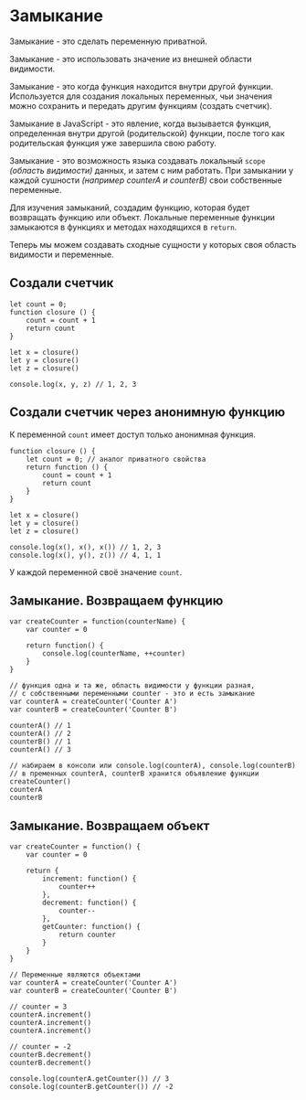 # Замыкание
Замыкание - это сделать переменную приватной.

Замыкание - это использовать значение из внешней области видимости.

Замыкание - это когда функция находится внутри другой функции. Используется для создания локальных переменных, чьи значения можно сохранить и передать другим функциям (создать счетчик).

Замыкание в JavaScript - это явление, когда вызывается функция, определенная внутри другой (родительской) функции, после того как родительская функция уже завершила свою работу.

Замыкание - это возможность языка создавать локальный `scope` *(область видимости)* данных, и затем с ним работать. При замыкании у каждой сушности *(например counterA и counterB)* свои собственные переменные.

Для изучения замыканий, создадим функцию, которая будет возвращать функцию или объект. Локальные переменные функции замыкаются в функциях и методах находящихся в `return`.

Теперь мы можем создавать сходные сущности у которых своя область видимости и переменные.

## Создали счетчик

    let count = 0;
    function closure () {
        count = count + 1
        return count
    }

    let x = closure()
    let y = closure()
    let z = closure()

    console.log(x, y, z) // 1, 2, 3

## Создали счетчик через анонимную функцию
К переменной `count` имеет доступ только анонимная функция.

    function closure () {
        let count = 0; // аналог приватного свойства
        return function () {
            count = count + 1
            return count
        }
    }

    let x = closure()
    let y = closure()
    let z = closure()

    console.log(x(), x(), x()) // 1, 2, 3
    console.log(x(), y(), z()) // 4, 1, 1

У каждой переменной своё значение `count`.

## Замыкание. Возвращаем функцию

    var createCounter = function(counterName) {
        var counter = 0

        return function() {
            console.log(counterName, ++counter)
        }
    }

    // функция одна и та же, область видимости у функции разная,
    // с собственными переменными counter - это и есть замыкание
    var counterA = createCounter('Counter A')
    var counterB = createCounter('Counter B')

    counterA() // 1
    counterA() // 2
    counterB() // 1
    counterA() // 3

    // набираем в консоли или console.log(counterA), console.log(counterB)
    // в пременных counterA, counterB хранится объявление функции createCounter()
    counterA
    counterB

## Замыкание. Возвращаем объект

    var createCounter = function() {
        var counter = 0

        return {
            increment: function() {
                counter++
            },
            decrement: function() {
                counter--
            },
            getCounter: function() {
                return counter
            }
        }
    }

    // Переменные являются объектами
    var counterA = createCounter('Counter A')
    var counterB = createCounter('Counter B')

    // counter = 3
    counterA.increment()
    counterA.increment()
    counterA.increment()

    // counter = -2
    counterB.decrement()
    counterB.decrement()

    console.log(counterA.getCounter()) // 3
    console.log(counterB.getCounter()) // -2
